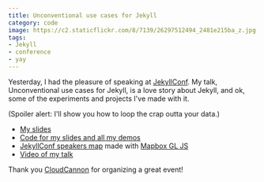 ```yaml
---
title: Unconventional use cases for Jekyll
category: code
image: https://c2.staticflickr.com/8/7139/26297512494_2481e215ba_z.jpg
tags:
- Jekyll
- conference
- yay
---
```


Yesterday, I had the pleasure of speaking at [JekyllConf](http://jekyllconf.com/). My talk, Unconventional use cases for Jekyll, is a love story about Jekyll, and ok, some of the experiments and projects I've made with it. 

(Spoiler alert: I'll show you how to loop the crap outta your data.)

* [My slides](http://katydecorah.com/unconventional/)
* [Code for my slides and all my demos](https://github.com/katydecorah/unconventional/)
* [JekyllConf speakers map](http://katydecorah.com/unconventional/jekyllconf/) made with [Mapbox GL JS](https://www.mapbox.com/mapbox-gl-js/api/)
* [Video of my talk](https://youtu.be/s84wFRD8vfE)

Thank you [CloudCannon](http://cloudcannon.com/) for organizing a great event!
